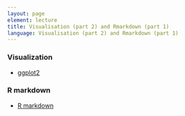 ```yaml
---
layout: page
element: lecture
title: Visualisation (part 2) and Rmarkdown (part 1)
language: Visualisation (part 2) and Rmarkdown (part 1)
---
```


### Visualization

- [ggplot2](https://datacarpentry.org/R-ecology-lesson/04-visualization-ggplot2.html)


### R markdown

- [R markdown](https://rmarkdown.rstudio.com/articles_intro.html)

